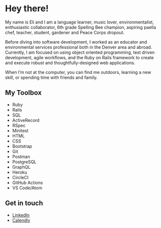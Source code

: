 # Hey there!

My name is Eli and I am a language learner, music lover, environmentalist, enthusiastic collaborator, 6th grade Spelling Bee champion, aspiring paella chef, teacher, student, gardener and Peace Corps dropout.

Before diving into software development, I worked as an educator and environmental services professional both in the Denver area and abroad. Currently, I am focused on using object oriented programming, test driven development, agile workflows, and the Ruby on Rails framework to create and execute robust and thoughtfully-designed web applications.

When I’m not at the computer, you can find me outdoors, learning a new skill, or spending time with friends and family.


## My Toolbox
* Ruby
* Rails
* SQL
* ActiveRecord
* RSpec
* Minitest
* HTML
* CSS
* Bootstrap
* Git
* Postman
* PostgreSQL
* GraphQL
* Heroku
* CircleCI
* GitHub Actions
* VS Code/Atom


## Get in touch
* [LinkedIn](https://www.linkedin.com/in/easachs)
* [Calendly](https://calendly.com/easachs/15)
